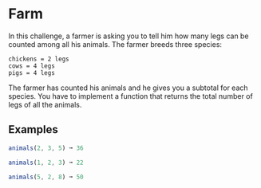 # Farm

In this challenge, a farmer is asking you to tell him how many legs can be counted among all his animals. The farmer breeds three species:

    chickens = 2 legs
    cows = 4 legs
    pigs = 4 legs

The farmer has counted his animals and he gives you a subtotal for each species. You have to implement a function that returns the total number of legs of all the animals.

## Examples

```ts
animals(2, 3, 5) ➞ 36

animals(1, 2, 3) ➞ 22

animals(5, 2, 8) ➞ 50
```